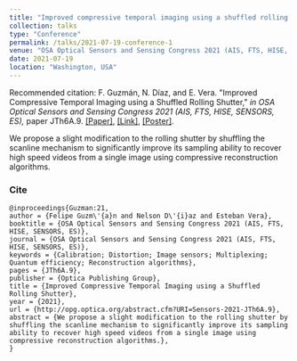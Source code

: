 ```yaml
---
title: "Improved compressive temporal imaging using a shuffled rolling shutter"
collection: talks
type: "Conference"
permalink: /talks/2021-07-19-conference-1
venue: "OSA Optical Sensors and Sensing Congress 2021 (AIS, FTS, HISE, SENSORS, ES), Washington, virtual event"
date: 2021-07-19
location: "Washington, USA"
---
```

Recommended citation: F. Guzmán, N. Díaz, and E. Vera. "Improved Compressive Temporal Imaging using a Shuffled Rolling Shutter," <i>in OSA Optical Sensors and Sensing Congress 2021 (AIS, FTS, HISE, SENSORS, ES),</i> paper JTh6A.9. [[Paper]](https://nelson10.github.io/files/Conference10.pdf), [[Link]](https://opg.optica.org/abstract.cfm?uri=Sensors-2021-JTh6A.9), [[Poster]](https://nelson10.github.io/files/Poster_COSI_2021.pdf).

We propose a slight modification to the rolling shutter by shuffling the scanline mechanism to significantly improve its sampling ability to recover high speed videos from a single image using compressive reconstruction algorithms.

### Cite

```
@inproceedings{Guzman:21,
author = {Felipe Guzm\'{a}n and Nelson D\'{i}az and Esteban Vera},
booktitle = {OSA Optical Sensors and Sensing Congress 2021 (AIS, FTS, HISE, SENSORS, ES)},
journal = {OSA Optical Sensors and Sensing Congress 2021 (AIS, FTS, HISE, SENSORS, ES)},
keywords = {Calibration; Distortion; Image sensors; Multiplexing; Quantum efficiency; Reconstruction algorithms},
pages = {JTh6A.9},
publisher = {Optica Publishing Group},
title = {Improved Compressive Temporal Imaging using a Shuffled Rolling Shutter},
year = {2021},
url = {http://opg.optica.org/abstract.cfm?URI=Sensors-2021-JTh6A.9},
abstract = {We propose a slight modification to the rolling shutter by shuffling the scanline mechanism to significantly improve its sampling ability to recover high speed videos from a single image using compressive reconstruction algorithms.},
}
```

